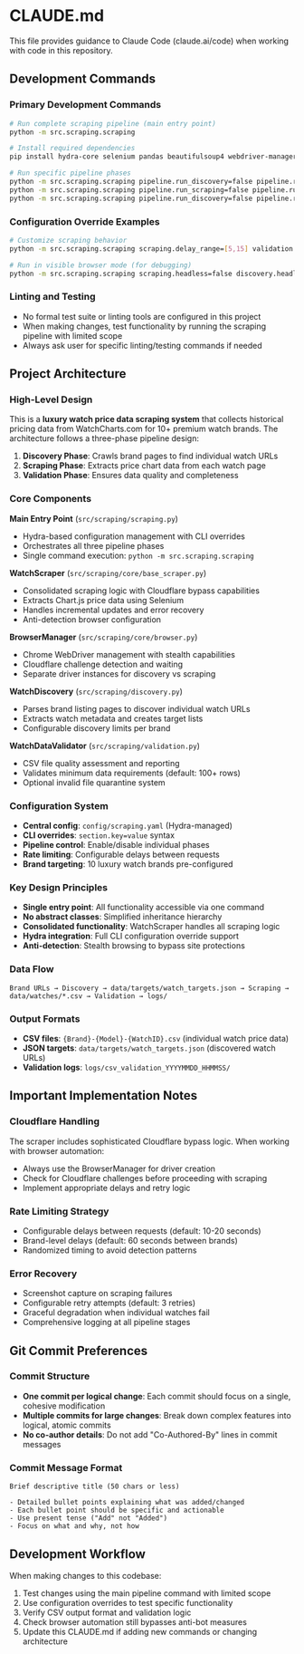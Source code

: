 # CLAUDE.md

This file provides guidance to Claude Code (claude.ai/code) when working with code in this repository.

## Development Commands

### Primary Development Commands
```bash
# Run complete scraping pipeline (main entry point)
python -m src.scraping.scraping

# Install required dependencies
pip install hydra-core selenium pandas beautifulsoup4 webdriver-manager

# Run specific pipeline phases
python -m src.scraping.scraping pipeline.run_discovery=false pipeline.run_validation=false  # scraping only
python -m src.scraping.scraping pipeline.run_scraping=false pipeline.run_validation=false   # discovery only
python -m src.scraping.scraping pipeline.run_discovery=false pipeline.run_scraping=false    # validation only
```

### Configuration Override Examples
```bash
# Customize scraping behavior
python -m src.scraping.scraping scraping.delay_range=[5,15] validation.min_rows=50

# Run in visible browser mode (for debugging)
python -m src.scraping.scraping scraping.headless=false discovery.headless=false
```

### Linting and Testing
- No formal test suite or linting tools are configured in this project
- When making changes, test functionality by running the scraping pipeline with limited scope
- Always ask user for specific linting/testing commands if needed

## Project Architecture

### High-Level Design
This is a **luxury watch price data scraping system** that collects historical pricing data from WatchCharts.com for 10+ premium watch brands. The architecture follows a three-phase pipeline design:

1. **Discovery Phase**: Crawls brand pages to find individual watch URLs
2. **Scraping Phase**: Extracts price chart data from each watch page
3. **Validation Phase**: Ensures data quality and completeness

### Core Components

**Main Entry Point** (`src/scraping/scraping.py`)
- Hydra-based configuration management with CLI overrides
- Orchestrates all three pipeline phases
- Single command execution: `python -m src.scraping.scraping`

**WatchScraper** (`src/scraping/core/base_scraper.py`)
- Consolidated scraping logic with Cloudflare bypass capabilities
- Extracts Chart.js price data using Selenium
- Handles incremental updates and error recovery
- Anti-detection browser configuration

**BrowserManager** (`src/scraping/core/browser.py`)
- Chrome WebDriver management with stealth capabilities
- Cloudflare challenge detection and waiting
- Separate driver instances for discovery vs scraping

**WatchDiscovery** (`src/scraping/discovery.py`)
- Parses brand listing pages to discover individual watch URLs
- Extracts watch metadata and creates target lists
- Configurable discovery limits per brand

**WatchDataValidator** (`src/scraping/validation.py`)
- CSV file quality assessment and reporting
- Validates minimum data requirements (default: 100+ rows)
- Optional invalid file quarantine system

### Configuration System
- **Central config**: `config/scraping.yaml` (Hydra-managed)
- **CLI overrides**: `section.key=value` syntax
- **Pipeline control**: Enable/disable individual phases
- **Rate limiting**: Configurable delays between requests
- **Brand targeting**: 10 luxury watch brands pre-configured

### Key Design Principles
- **Single entry point**: All functionality accessible via one command
- **No abstract classes**: Simplified inheritance hierarchy
- **Consolidated functionality**: WatchScraper handles all scraping logic
- **Hydra integration**: Full CLI configuration override support
- **Anti-detection**: Stealth browsing to bypass site protections

### Data Flow
```
Brand URLs → Discovery → data/targets/watch_targets.json → Scraping → data/watches/*.csv → Validation → logs/
```

### Output Formats
- **CSV files**: `{Brand}-{Model}-{WatchID}.csv` (individual watch price data)
- **JSON targets**: `data/targets/watch_targets.json` (discovered watch URLs)
- **Validation logs**: `logs/csv_validation_YYYYMMDD_HHMMSS/`

## Important Implementation Notes

### Cloudflare Handling
The scraper includes sophisticated Cloudflare bypass logic. When working with browser automation:
- Always use the BrowserManager for driver creation
- Check for Cloudflare challenges before proceeding with scraping
- Implement appropriate delays and retry logic

### Rate Limiting Strategy
- Configurable delays between requests (default: 10-20 seconds)
- Brand-level delays (default: 60 seconds between brands)
- Randomized timing to avoid detection patterns

### Error Recovery
- Screenshot capture on scraping failures
- Configurable retry attempts (default: 3 retries)
- Graceful degradation when individual watches fail
- Comprehensive logging at all pipeline stages

## Git Commit Preferences

### Commit Structure
- **One commit per logical change**: Each commit should focus on a single, cohesive modification
- **Multiple commits for large changes**: Break down complex features into logical, atomic commits
- **No co-author details**: Do not add "Co-Authored-By" lines in commit messages

### Commit Message Format
```
Brief descriptive title (50 chars or less)

- Detailed bullet points explaining what was added/changed
- Each bullet point should be specific and actionable
- Use present tense ("Add" not "Added")
- Focus on what and why, not how
```

## Development Workflow

When making changes to this codebase:
1. Test changes using the main pipeline command with limited scope
2. Use configuration overrides to test specific functionality
3. Verify CSV output format and validation logic
4. Check browser automation still bypasses anti-bot measures
5. Update this CLAUDE.md if adding new commands or changing architecture